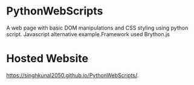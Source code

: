 # PythonWebScripts
A web page with basic DOM manipulations and CSS styling using python script. Javascript alternative example.Framework used Brython.js

# Hosted Website

 https://singhkunal2050.github.io/PythonWebScripts/.
